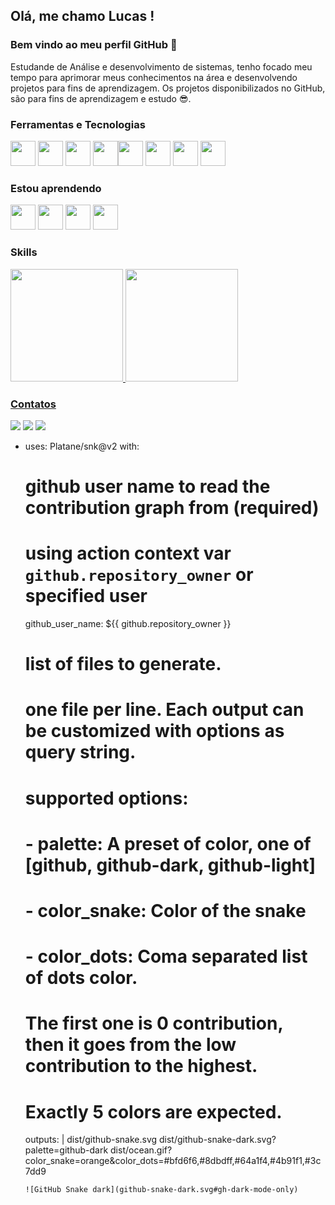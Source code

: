 
## Olá, me chamo Lucas ! 
### Bem vindo ao meu perfil GitHub 👋

Estudande de Análise e desenvolvimento de sistemas, tenho focado meu tempo para aprimorar meus conhecimentos na área e desenvolvendo projetos para fins de aprendizagem. Os projetos disponibilizados no GitHub, são para fins de aprendizagem e estudo 😎.

### Ferramentas e Tecnologias

<img src="https://icongr.am/devicon/html5-original.svg?size=128&color=currentColor" width="40" height="40"/> <img src="https://icongr.am/devicon/css3-original.svg?size=128&color=currentColor" width="40" height="40"/> <img src="https://icongr.am/devicon/git-original.svg?size=128&color=currentColor" width="40" height="40"/> <img src="https://icongr.am/devicon/php-original.svg?size=128&color=currentColor" width="40" height="40"/><img src="https://icongr.am/devicon/mysql-original.svg?size=128&color=currentColor" width="40" height="40"/> <img src="https://cdn.jsdelivr.net/gh/devicons/devicon/icons/laravel/laravel-plain.svg" width="40" height="40"/> <img src="https://cdn.jsdelivr.net/gh/devicons/devicon/icons/javascript/javascript-original.svg" width="40" height="40"/> <img src="https://cdn.jsdelivr.net/gh/devicons/devicon/icons/linux/linux-original.svg" width="40" height="40"/>

### Estou aprendendo

<img src="https://icongr.am/devicon/python-original.svg?size=128&color=currentColor" width="40" height="40"/> <img src="https://icongr.am/devicon/react-original.svg?size=128&color=currentColor" width="40" height="40"/> <img src="https://icongr.am/devicon/angularjs-original.svg?size=128&color=currentColor" width="40" height="40"/> <img src="https://cdn.jsdelivr.net/gh/devicons/devicon/icons/java/java-original.svg" width="40" height="40"/>

### Skills

<div>
<a href="https://github.com/led007">
<img height="180em" src="https://github-readme-stats.vercel.app/api/top-langs/?username=led007&layout=compact&langs_count=7&theme=dracula"/>
<img height="180em" src="https://github-readme-stats.vercel.app/api?username=led007&show_icons=true&theme=dracula&include_all_commits=true&count_private=true"/>
</div>
  
### Contatos

<div>
<a href = "mailto:lucase21@gmail.com"><img src="https://img.shields.io/badge/Gmail-D14836?style=for-the-badge&logo=gmail&logoColor=white" target="_blank"></a>
<a href="https://www.linkedin.com/in/lucas-eduardo-528646ba/" target="_blank"><img src="https://img.shields.io/badge/-LinkedIn-%230077B5?style=for-the-badge&logo=linkedin&logoColor=white" target="_blank"></a>
<a href="https://www.youtube.com/channel/UCuQI3ipgM-i7OvZF7ZAtpQA" target="_blank"><img src="https://img.shields.io/badge/YouTube-FF0000?style=for-the-badge&logo=youtube&logoColor=white" target="_blank"></a>
  
</div>

- uses: Platane/snk@v2
  with:
    # github user name to read the contribution graph from (**required**)
    # using action context var `github.repository_owner` or specified user
    github_user_name: ${{ github.repository_owner }}

    # list of files to generate.
    # one file per line. Each output can be customized with options as query string.
    #
    #  supported options:
    #  - palette:     A preset of color, one of [github, github-dark, github-light]
    #  - color_snake: Color of the snake
    #  - color_dots:  Coma separated list of dots color.
    #                 The first one is 0 contribution, then it goes from the low contribution to the highest.
    #                 Exactly 5 colors are expected.
    outputs: |
      dist/github-snake.svg
      dist/github-snake-dark.svg?palette=github-dark
      dist/ocean.gif?color_snake=orange&color_dots=#bfd6f6,#8dbdff,#64a1f4,#4b91f1,#3c7dd9
      
      ![GitHub Snake dark](github-snake-dark.svg#gh-dark-mode-only)
  

